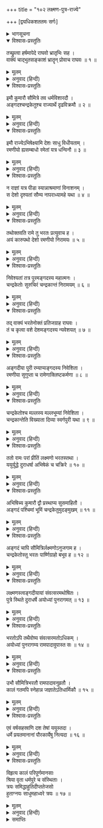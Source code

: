 +++
title = "१०२ लक्ष्मण-पुत्र-राज्ये"

+++
[द्व्यधिकशततमः सर्गः]



<details><summary>भागसूचना</summary>

102. श्रीरामकी आज्ञासे भरत और लक्ष्मणद्वारा कुमार अङ्गद और चन्द्रकेतुकी कारुपथ देशके विभिन्न राज्योंपर नियुक्ति
</details>

<details open><summary>विश्वास-प्रस्तुतिः</summary>

तच्छ्रुत्वा हर्षमापेदे राघवो भ्रातृभिः सह ।  
वाक्यं चाद्भुतसङ्काशं भ्रातॄन् प्रोवाच राघवः ॥ १ ॥
</details>

<details><summary>मूलम्</summary>

तच्छ्रुत्वा हर्षमापेदे राघवो भ्रातृभिः सह ।  
वाक्यं चाद्भुतसङ्काशं भ्रातॄन् प्रोवाच राघवः ॥ १ ॥
</details>

<details><summary>अनुवाद (हिन्दी)</summary>

भरतके मुँहसे गन्धर्वदेशका समाचार सुनकर भाइयोंसहित श्रीरामचन्द्रजीको बड़ी प्रसन्नता हुई । तत्पश्चात् श्रीराघवेन्द्र अपने भाइयोंसे यह अद्भुत वचन बोले— ॥ १ ॥
</details>

<details open><summary>विश्वास-प्रस्तुतिः</summary>

इमौ कुमारौ सौमित्रे तव धर्मविशारदौ ।  
अङ्गदश्चन्द्रकेतुश्च राज्यार्थे दृढविक्रमौ ॥ २ ॥
</details>

<details><summary>मूलम्</summary>

इमौ कुमारौ सौमित्रे तव धर्मविशारदौ ।  
अङ्गदश्चन्द्रकेतुश्च राज्यार्थे दृढविक्रमौ ॥ २ ॥
</details>

<details><summary>अनुवाद (हिन्दी)</summary>

‘सुमित्रानन्दन! तुम्हारे ये दोनों कुमार अङ्गद और चन्द्रकेतु धर्मके ज्ञाता हैं । इनमें राज्यकी रक्षाके लिये उपयुक्त दृढ़ता और पराक्रम है ॥ २ ॥
</details>

<details open><summary>विश्वास-प्रस्तुतिः</summary>

इमौ राज्येऽभिषेक्ष्यामि देशः साधु विधीयताम् ।  
रमणीयो ह्यसम्बाधो रमेतां यत्र धन्विनौ ॥ ३ ॥
</details>

<details><summary>मूलम्</summary>

इमौ राज्येऽभिषेक्ष्यामि देशः साधु विधीयताम् ।  
रमणीयो ह्यसम्बाधो रमेतां यत्र धन्विनौ ॥ ३ ॥
</details>

<details><summary>अनुवाद (हिन्दी)</summary>

‘अतः मैं इनका भी राज्याभिषेक करूँगा । तुम इनके लिये किसी अच्छे देशका चुनाव करो, जो रमणीय होनेके साथ ही विघ्न-बाधाओंसे रहित हो और जहाँ ये दोनों धनुर्धर वीर आनन्दपूर्वक रह सकें ॥ ३ ॥
</details>

<details open><summary>विश्वास-प्रस्तुतिः</summary>

न राज्ञां यत्र पीडा स्यान्नाश्रमाणां विनाशनम् ।  
स देशो दृश्यतां सौम्य नापराध्यामहे यथा ॥ ४ ॥
</details>

<details><summary>मूलम्</summary>

न राज्ञां यत्र पीडा स्यान्नाश्रमाणां विनाशनम् ।  
स देशो दृश्यतां सौम्य नापराध्यामहे यथा ॥ ४ ॥
</details>

<details><summary>अनुवाद (हिन्दी)</summary>

‘सौम्य! ऐसा देश देखो, जहाँ निवास करनेसे दूसरे राजाओंको पीड़ा या उद्वेग न हो, आश्रमोंका भी नाश न करना पड़े और हमलोगोंको किसीकी दृष्टिमें अपराधी भी न बनना पड़े’ ॥ ४ ॥
</details>

<details open><summary>विश्वास-प्रस्तुतिः</summary>

तथोक्तवति रामे तु भरतः प्रत्युवाच ह ।  
अयं कारुपथो देशो रमणीयो निरामयः ॥ ५ ॥
</details>

<details><summary>मूलम्</summary>

तथोक्तवति रामे तु भरतः प्रत्युवाच ह ।  
अयं कारुपथो देशो रमणीयो निरामयः ॥ ५ ॥
</details>

<details><summary>अनुवाद (हिन्दी)</summary>

श्रीरामचन्द्रजीके ऐसा कहनेपर भरतने उत्तर दिया—‘आर्य! यह कारुपथ नामक देश बड़ा सुन्दर है । वहाँ किसी प्रकारकी रोग-व्याधिका भय नहीं है ॥ ५ ॥
</details>

<details open><summary>विश्वास-प्रस्तुतिः</summary>

निवेश्यतां तत्र पुरमङ्गदस्य महात्मनः ।  
चन्द्रकेतोः सुरुचिरं चन्द्रकान्तं निरामयम् ॥ ६ ॥
</details>

<details><summary>मूलम्</summary>

निवेश्यतां तत्र पुरमङ्गदस्य महात्मनः ।  
चन्द्रकेतोः सुरुचिरं चन्द्रकान्तं निरामयम् ॥ ६ ॥
</details>

<details><summary>अनुवाद (हिन्दी)</summary>

‘वहाँ महात्मा अङ्गदके लिये नयी राजधानी बसायी जाय तथा चन्द्रकेतु (या चन्द्रकान्त) के रहनेके लिये ‘चन्द्रकान्त’ नामक नगरका निर्माण कराया जाय, जो सुन्दर और आरोग्यवर्धक हो’ ॥ ६ ॥
</details>

<details open><summary>विश्वास-प्रस्तुतिः</summary>

तद् वाक्यं भरतेनोक्तं प्रतिजग्राह राघवः ।  
तं च कृत्वा वशे देशमङ्गदस्य न्यवेशयत् ॥ ७ ॥
</details>

<details><summary>मूलम्</summary>

तद् वाक्यं भरतेनोक्तं प्रतिजग्राह राघवः ।  
तं च कृत्वा वशे देशमङ्गदस्य न्यवेशयत् ॥ ७ ॥
</details>

<details><summary>अनुवाद (हिन्दी)</summary>

भरतकी कही हुई इस बातको श्रीरघुनाथजीने स्वीकार किया और कारुपथ देशको अपने अधिकारमें करके अङ्गदको वहाँका राजा बना दिया ॥ ७ ॥
</details>

<details open><summary>विश्वास-प्रस्तुतिः</summary>

अङ्गदीया पुरी रम्याप्यङ्गदस्य निवेशिता ।  
रमणीया सुगुप्ता च रामेणाक्लिष्टकर्मणा ॥ ८ ॥
</details>

<details><summary>मूलम्</summary>

अङ्गदीया पुरी रम्याप्यङ्गदस्य निवेशिता ।  
रमणीया सुगुप्ता च रामेणाक्लिष्टकर्मणा ॥ ८ ॥
</details>

<details><summary>अनुवाद (हिन्दी)</summary>

क्लेशरहित कर्म करनेवाले भगवान् श्रीरामने अङ्गदके लिये ‘अङ्गदीया’ नामक रमणीय पुरी बसायी, जो परम सुन्दर होनेके साथ ही सब ओरसे सुरक्षित भी थी ॥ ८ ॥
</details>

<details open><summary>विश्वास-प्रस्तुतिः</summary>

चन्द्रकेतोश्च मल्लस्य मल्लभूम्यां निवेशिता ।  
चन्द्रकान्तेति विख्याता दिव्या स्वर्गपुरी यथा ॥ ९ ॥
</details>

<details><summary>मूलम्</summary>

चन्द्रकेतोश्च मल्लस्य मल्लभूम्यां निवेशिता ।  
चन्द्रकान्तेति विख्याता दिव्या स्वर्गपुरी यथा ॥ ९ ॥
</details>

<details><summary>अनुवाद (हिन्दी)</summary>

चन्द्रकेतु अपने शरीरसे मल्लके समान हृष्ट-पुष्ट थे; उनके लिये मल्ल देशमें ‘चन्द्रकान्ता’ नामसे विख्यात दिव्य पुरी बसायी गयी, जो स्वर्गकी अमरावती नगरीके समान सुन्दर थी ॥ ९ ॥
</details>

<details open><summary>विश्वास-प्रस्तुतिः</summary>

ततो रामः परां प्रीतिं लक्ष्मणो भरतस्तथा ।  
ययुर्युद्धे दुराधर्षा अभिषेकं च चक्रिरे ॥ १० ॥
</details>

<details><summary>मूलम्</summary>

ततो रामः परां प्रीतिं लक्ष्मणो भरतस्तथा ।  
ययुर्युद्धे दुराधर्षा अभिषेकं च चक्रिरे ॥ १० ॥
</details>

<details><summary>अनुवाद (हिन्दी)</summary>

इससे श्रीराम, लक्ष्मण और भरत तीनोंको बड़ी प्रसन्नता हुई । उन सभी रणदुर्जय वीरोंने स्वयं उन कुमारोंका अभिषेक किया ॥ १० ॥
</details>

<details open><summary>विश्वास-प्रस्तुतिः</summary>

अभिषिच्य कुमारौ द्वौ प्रस्थाप्य सुसमाहितौ ।  
अङ्गदं पश्चिमां भूमिं चन्द्रकेतुमुदङ्मुखम् ॥ ११ ॥
</details>

<details><summary>मूलम्</summary>

अभिषिच्य कुमारौ द्वौ प्रस्थाप्य सुसमाहितौ ।  
अङ्गदं पश्चिमां भूमिं चन्द्रकेतुमुदङ्मुखम् ॥ ११ ॥
</details>

<details><summary>अनुवाद (हिन्दी)</summary>

एकाग्रचित्त तथा सावधान रहनेवाले उन दोनों कुमारोंका अभिषेक करके अङ्गदको पश्चिम तथा चन्द्रकेतुको उत्तर दिशामें भेजा गया ॥ ११ ॥
</details>

<details open><summary>विश्वास-प्रस्तुतिः</summary>

अङ्गदं चापि सौमित्रिर्लक्ष्मणोऽनुजगाम ह ।  
चन्द्रकेतोस्तु भरतः पार्ष्णिग्राहो बभूव ह ॥ १२ ॥
</details>

<details><summary>मूलम्</summary>

अङ्गदं चापि सौमित्रिर्लक्ष्मणोऽनुजगाम ह ।  
चन्द्रकेतोस्तु भरतः पार्ष्णिग्राहो बभूव ह ॥ १२ ॥
</details>

<details><summary>अनुवाद (हिन्दी)</summary>

अङ्गदके साथ तो स्वयं सुमित्राकुमार लक्ष्मण गये और चन्द्रकेतुके सहायक या पार्श्वक भरतजी हुए ॥
</details>

<details open><summary>विश्वास-प्रस्तुतिः</summary>

लक्ष्मणस्त्वङ्गदीयायां संवत्सरमथोषितः ।  
पुत्रे स्थिते दुराधर्षे अयोध्यां पुनरागमत् ॥ १३ ॥
</details>

<details><summary>मूलम्</summary>

लक्ष्मणस्त्वङ्गदीयायां संवत्सरमथोषितः ।  
पुत्रे स्थिते दुराधर्षे अयोध्यां पुनरागमत् ॥ १३ ॥
</details>

<details><summary>अनुवाद (हिन्दी)</summary>

लक्ष्मण अङ्गदीया पुरीमें एक वर्षतक रहे और उनका दुर्धर्ष पुत्र अङ्गद जब दृढ़तापूर्वक राज्य सँभालने लगा, तब वे पुनः अयोध्याको लौट आये ॥ १३ ॥
</details>

<details open><summary>विश्वास-प्रस्तुतिः</summary>

भरतोऽपि तथैवोष्य संवत्सरमतोऽधिकम् ।  
अयोध्यां पुनरागम्य रामपादावुपास्त सः ॥ १४ ॥
</details>

<details><summary>मूलम्</summary>

भरतोऽपि तथैवोष्य संवत्सरमतोऽधिकम् ।  
अयोध्यां पुनरागम्य रामपादावुपास्त सः ॥ १४ ॥
</details>

<details><summary>अनुवाद (हिन्दी)</summary>

इसी प्रकार भरत भी चन्द्रकान्ता नगरीमें एक वर्षसे कुछ अधिक कालतक ठहरे रहे और चन्द्रकेतुका राज्य जब दृढ़ हो गया, तब वे पुनः अयोध्यामें आकर श्रीरामचन्द्रजीके चरणोंकी सेवा करने लगे ॥ १४ ॥
</details>

<details open><summary>विश्वास-प्रस्तुतिः</summary>

उभौ सौमित्रिभरतौ रामपादावनुव्रतौ ।  
कालं गतमपि स्नेहान्न जज्ञातेऽतिधार्मिकौ ॥ १५ ॥
</details>

<details><summary>मूलम्</summary>

उभौ सौमित्रिभरतौ रामपादावनुव्रतौ ।  
कालं गतमपि स्नेहान्न जज्ञातेऽतिधार्मिकौ ॥ १५ ॥
</details>

<details><summary>अनुवाद (हिन्दी)</summary>

लक्ष्मण और भरत दोनोंका श्रीरामचन्द्रजीके चरणोंमें अनन्य अनुराग था । दोनों ही अत्यन्त धर्मात्मा थे । श्रीरामकी सेवामें रहते उन्हें बहुत समय बीत गया, परंतु स्नेहाधिक्यके कारण उनको कुछ भी ज्ञात न हुआ ॥ १५ ॥
</details>

<details open><summary>विश्वास-प्रस्तुतिः</summary>

एवं वर्षसहस्राणि दश तेषां ययुस्तदा ।  
धर्मे प्रयतमानानां पौरकार्येषु नित्यदा ॥ १६ ॥
</details>

<details><summary>मूलम्</summary>

एवं वर्षसहस्राणि दश तेषां ययुस्तदा ।  
धर्मे प्रयतमानानां पौरकार्येषु नित्यदा ॥ १६ ॥
</details>

<details><summary>अनुवाद (हिन्दी)</summary>

वे तीनों भाई पुरवासियोंके कार्यमें सदा संलग्न रहते और धर्मपालनके लिये प्रयत्नशील रहा करते थे । इस प्रकार उनके दस हजार वर्ष बीत गये ॥ १६ ॥
</details>

<details open><summary>विश्वास-प्रस्तुतिः</summary>

विहृत्य कालं परिपूर्णमानसाः  
श्रिया वृता धर्मपुरे च संस्थिताः ।  
त्रयः समिद्धाहुतिदीप्ततेजसो  
हुताग्नयः साधुमहाध्वरे त्रयः ॥ १७ ॥
</details>

<details><summary>मूलम्</summary>

विहृत्य कालं परिपूर्णमानसाः  
श्रिया वृता धर्मपुरे च संस्थिताः ।  
त्रयः समिद्धाहुतिदीप्ततेजसो  
हुताग्नयः साधुमहाध्वरे त्रयः ॥ १७ ॥
</details>

<details><summary>अनुवाद (हिन्दी)</summary>

धर्म साधनके स्थानभूत अयोध्यापुरीमें वैभवसम्पन्न होकर रहते हुए वे तीनों भाई यथासमय घूम-फिरकर प्रजाकी देखभाल करते थे । उनके सारे मनोरथ पूर्ण हो गये थे तथा वे महायज्ञमें आहुति पाकर प्रज्वलित हुए दीप्त तेजस्वी गार्हपत्य, आहवनीय और दक्षिण नामक त्रिविध अग्नियोंके समान प्रकाशित होते थे ॥ १७ ॥
</details>

<details><summary>समाप्तिः</summary>

इत्यार्षे श्रीमद्रामायणे वाल्मीकीये आदिकाव्ये उत्तरकाण्डे द्व्यधिकशततमः सर्गः ॥ १०२ ॥  
इस प्रकार श्रीवाल्मीकिनिर्मित आर्षरामायण आदिकाव्यके उत्तरकाण्डमें एक सौ दोवाँ सर्ग पूरा हुआ ॥ १०२ ॥
</details>

